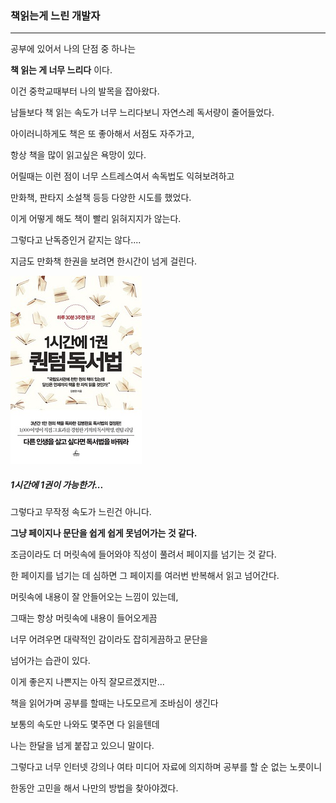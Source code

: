 ### 책읽는게 느린 개발자

---

공부에 있어서 나의 단점 중 하나는

**책 읽는 게 너무 느리다** 이다.

이건 중학교때부터 나의 발목을 잡아왔다.

남들보다 책 읽는 속도가 너무 느리다보니 자연스레 독서량이 줄어들었다.

아이러니하게도 책은 또 좋아해서 서점도 자주가고,

항상 책을 많이 읽고싶은 욕망이 있다.

어릴때는 이런 점이 너무 스트레스여서 속독법도 익혀보려하고

만화책, 판타지 소설책 등등 다양한 시도를 했었다.

이게 어떻게 해도 책이 빨리 읽혀지지가 않는다.

그렇다고 난독증인거 같지는 않다....

지금도 만화책 한권을 보려면 한시간이 넘게 걸린다.

![퀀텀 독서](images/onehour.png)
##### 1시간에 1권이 가능한가...

그렇다고 무작정 속도가 느린건 아니다.

**그냥 페이지나 문단을 쉽게 쉽게 못넘어가는 것 같다.**

조금이라도 더 머릿속에 들어와야 직성이 풀려서 페이지를 넘기는 것 같다.

한 페이지를 넘기는 데 심하면 그 페이지를 여러번 반복해서 읽고 넘어간다.

머릿속에 내용이 잘 안들어오는 느낌이 있는데,

그때는 항상 머릿속에 내용이 들어오게끔

너무 어려우면 대략적인 감이라도 잡히게끔하고 문단을 

넘어가는 습관이 있다.

이게 좋은지 나쁜지는 아직 잘모르겠지만...

책을 읽어가며 공부를 할때는 나도모르게 조바심이 생긴다

보통의 속도만 나와도 몇주면 다 읽을텐데

나는 한달을 넘게 붙잡고 있으니 말이다.

그렇다고 너무 인터넷 강의나 여타 미디어 자료에 의지하며 공부를 할 순 없는 노릇이니

한동안 고민을 해서 나만의 방법을 찾아야겠다.
